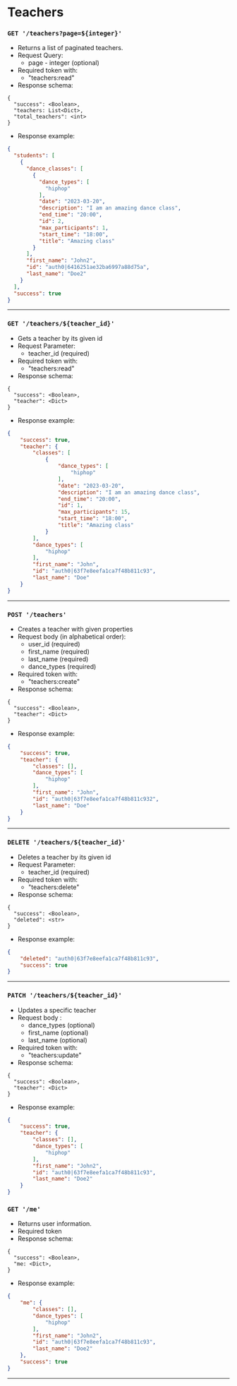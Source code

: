 # Teachers


### `GET '/teachers?page=${integer}'`

- Returns a list of paginated teachers.
- Request Query: 
  - page - integer (optional)
- Required token with:
  - "teachers:read"
- Response schema:
```
{
  "success": <Boolean>,
  "teachers: List<Dict>,
  "total_teachers": <int>
}
```

- Response example:
```json
{
  "students": [
    {
      "dance_classes": [
        {
          "dance_types": [
            "hiphop"
          ],
          "date": "2023-03-20",
          "description": "I am an amazing dance class",
          "end_time": "20:00",
          "id": 2,
          "max_participants": 1,
          "start_time": "18:00",
          "title": "Amazing class"
        }
      ],
      "first_name": "John2",
      "id": "auth0|6416251ae32ba6997a88d75a",
      "last_name": "Doe2"
    }
  ],
  "success": true
}
```

---

### `GET '/teachers/${teacher_id}'`

- Gets a teacher by its given id
- Request Parameter: 
  - teacher_id (required)
- Required token with:
  - "teachers:read"
- Response schema:

```
{
  "success": <Boolean>,
  "teacher": <Dict>
}
```

- Response example:
```json
{
    "success": true,
    "teacher": {
        "classes": [
            {
                "dance_types": [
                    "hiphop"
                ],
                "date": "2023-03-20",
                "description": "I am an amazing dance class",
                "end_time": "20:00",
                "id": 1,
                "max_participants": 15,
                "start_time": "18:00",
                "title": "Amazing class"
            }
        ],
        "dance_types": [
            "hiphop"
        ],
        "first_name": "John",
        "id": "auth0|63f7e8eefa1ca7f48b811c93",
        "last_name": "Doe"
    }
}
```

---

### `POST '/teachers'`

- Creates a teacher with given properties
- Request body (in alphabetical order): 
  - user_id (required)
  - first_name (required)
  - last_name (required)
  - dance_types (required)
- Required token with:
  - "teachers:create"
- Response schema:
```
{
  "success": <Boolean>,
  "teacher": <Dict>
}
```

- Response example:
```json
{
    "success": true,
    "teacher": {
        "classes": [],
        "dance_types": [
            "hiphop"
        ],
        "first_name": "John",
        "id": "auth0|63f7e8eefa1ca7f48b811c932",
        "last_name": "Doe"
    }
}
```

---

### `DELETE '/teachers/${teacher_id}'`

- Deletes a teacher by its given id
- Request Parameter: 
  - teacher_id (required)
- Required token with:
  - "teachers:delete"
- Response schema:

```
{
  "success": <Boolean>,
  "deleted": <str>
}
```

- Response example:
```json
{
    "deleted": "auth0|63f7e8eefa1ca7f48b811c93",
    "success": true
}
```

---

### `PATCH '/teachers/${teacher_id}'`

- Updates a specific teacher
- Request body : 
  - dance_types (optional)
  - first_name (optional)
  - last_name (optional)
- Required token with:
  - "teachers:update"
- Response schema:
```
{
  "success": <Boolean>,
  "teacher": <Dict>
}
```

- Response example:
```json
{
    "success": true,
    "teacher": {
        "classes": [],
        "dance_types": [
            "hiphop"
        ],
        "first_name": "John2",
        "id": "auth0|63f7e8eefa1ca7f48b811c93",
        "last_name": "Doe2"
    }
}
```

### `GET '/me'`

- Returns user information.
- Required token
- Response schema:
```
{
  "success": <Boolean>,
  "me: <Dict>,
}
```

- Response example:
```json
{
    "me": {
        "classes": [],
        "dance_types": [
            "hiphop"
        ],
        "first_name": "John2",
        "id": "auth0|63f7e8eefa1ca7f48b811c93",
        "last_name": "Doe2"
    },
    "success": true
}
```

---